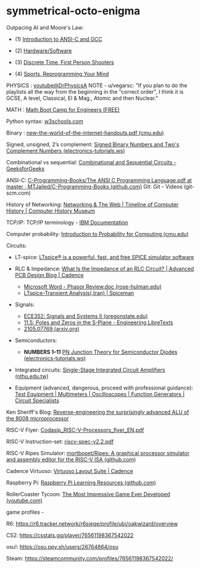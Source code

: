 # symmetrical-octo-enigma

Outpacing AI and Moore's Law:

- (1) [Introduction to ANSI-C and GCC](https://youtu.be/3C2UHpnIEwI?si=VwP1_ccS0sRNPpqL)

- (2) [Hardware/Software](https://youtu.be/CQN3CHIAMdM?si=21gCm3_D9kOpiGiy)

- (3) [Discrete Time, First Person Shooters](https://youtu.be/zwT6Cp5di8U?si=DloBv5EKr_M7S920)

- (4) [Sports, Reprogramming Your Mind](https://youtu.be/Xs1sERWtgYE)

PHYSICS : [youtube@DrPhysicsA](https://www.youtube.com/@DrPhysicsA/playlists?view=1&sort=dd&shelf_id=8)
NOTE - u/vegarsc: "If you plan to do the playlists all the way from the beginning in the "correct order", I think it is GCSE, A level, Classical, El & Mag., Atomic and then Nuclear."

MATH : [Math Boot Camp for Engineers (FREE)](https://mitxonline.mit.edu/courses/course-v1:MITxT+10.MBCx/)

Python syntax: [w3schools.com](https://www.w3schools.com/python/python_syntax.asp)

Binary : [new-the-world-of-the-internet-handouts.pdf (cmu.edu)](https://www.cmu.edu/gelfand/lgc-educational-media/digital-education-modules/dem-documents/new-the-world-of-the-internet-handouts.pdf)

Signed, unsigned, 2’s complement: [Signed Binary Numbers and Two's Complement Numbers (electronics-tutorials.ws)](https://www.electronics-tutorials.ws/binary/signed-binary-numbers.html)

Combinational vs sequential: [Combinational and Sequential Circuits - GeeksforGeeks](https://www.geeksforgeeks.org/combinational-and-sequential-circuits/)

ANSI-C: [C-Programming-Books/The ANSI C Programming Language.pdf at master · MTJailed/C-Programming-Books (github.com)](https://github.com/MTJailed/C-Programming-Books/blob/master/The%20ANSI%20C%20Programming%20Language.pdf)
Git: Git - Videos (git-scm.com)

History of Networking: [Networking & The Web | Timeline of Computer History | Computer History Museum](https://www.computerhistory.org/timeline/networking-the-web/)

TCP/IP: TCP/IP terminology - [IBM Documentation](https://www.ibm.com/docs/en/aix/7.2?topic=protocol-tcpip-terminology)

Computer probability: [Introduction to Probability for Computing (cmu.edu)](https://www.cs.cmu.edu/~harchol/Probability/book.html#:~:text=Probability%20theory%20has%20become%20indispensable,algorithms%2C%20involving%20random%20coin%20flips.)

Circuits:

-   LT-spice: [LTspice® is a powerful, fast, and free SPICE simulator software](https://www.analog.com/en/resources/design-tools-and-calculators/ltspice-simulator.html)

-	RLC & Impedance: [What Is the Impedance of an RLC Circuit? | Advanced PCB Design Blog | Cadence](https://resources.pcb.cadence.com/blog/2022-advanced-pcb-design-blog-what-is-the-impedance-of-an-rlc-circuit)
    -	[Microsoft Word - Phasor Review.doc (rose-hulman.edu)](https://www.rose-hulman.edu/class/ee/HTML/ECE370/PDFs/Phasor%20Review.pdf)
    -	[LTspice-Transient Analysis(.tran) | Spiceman](https://spiceman.net/ltspice-transient-analysis/)
-	Signals:
    -	[ECE352: Signals and Systems II (oregonstate.edu)](https://web.engr.oregonstate.edu/~thinhq/teaching/ece352/spring07/352-notes-ch6a.pdf)
    -	[11.5: Poles and Zeros in the S-Plane - Engineering LibreTexts](https://eng.libretexts.org/Bookshelves/Electrical_Engineering/Signal_Processing_and_Modeling/Signals_and_Systems_(Baraniuk_et_al.)/11%3A_Laplace_Transform_and_Continuous_Time_System_Design/11.05%3A_Poles_and_Zeros_in_the_S-Plane)
    -	[2105.07769 (arxiv.org)](https://arxiv.org/pdf/2105.07769)
-	Semiconductors:
    -	**NUMBERS 1–11** [PN Junction Theory for Semiconductor Diodes (electronics-tutorials.ws)](https://www.electronics-tutorials.ws/diode/diode_2.html)
-	Integrated circuits:  [Single-Stage Integrated Circuit Amplifiers (nthu.edu.tw)](https://www.ee.nthu.edu.tw/hchen/courses/EE2260/Lecture1.pdf)
-	Equipment (advanced, dangerous, proceed with professional guidance): [Test Equipment | Multimeters | Oscilloscopes | Function Generators | Circuit Specialists](https://www.circuitspecialists.com/test-equipment)


Ken Sheriff's Blog: [Reverse-engineering the surprisingly advanced ALU of the 8008 microprocessor](https://www.righto.com/2016/12/die-photos-and-analysis-of_24.html)

RISC-V Flyer: [Codasip_RISC-V-Processors_flyer_EN.pdf](https://codasip.com/wp-content/uploads/2022/02/Codasip_RISC-V-Processors_flyer_EN.pdf)

RISC-V Instruction-set: [riscv-spec-v2.2.pdf](https://riscv.org/wp-content/uploads/2017/05/riscv-spec-v2.2.pdf)

RISC-V Ripes Simulator: [mortbopet/Ripes: A graphical processor simulator and assembly editor for the RISC-V ISA (github.com)](https://github.com/mortbopet/Ripes)

Cadence Virtuoso: [Virtuoso Layout Suite | Cadence](https://www.cadence.com/en_US/home/tools/custom-ic-analog-rf-design/layout-design/virtuoso-layout-suite.html)

Raspberry Pi: [Raspberry Pi Learning Resources (github.com)](https://github.com/RaspberryPiLearning)

RollerCoaster Tycoon: [The Most Impressive Game Ever Developed (youtube.com)](https://www.youtube.com/watch?v=expgMekxlvU)

game profiles -

R6: https://r6.tracker.network/r6siege/profile/ubi/oakwizard/overview

CS2: https://csstats.gg/player/76561198367542022

osu!: https://osu.ppy.sh/users/26764864/osu

Steam: https://steamcommunity.com/profiles/76561198367542022/
